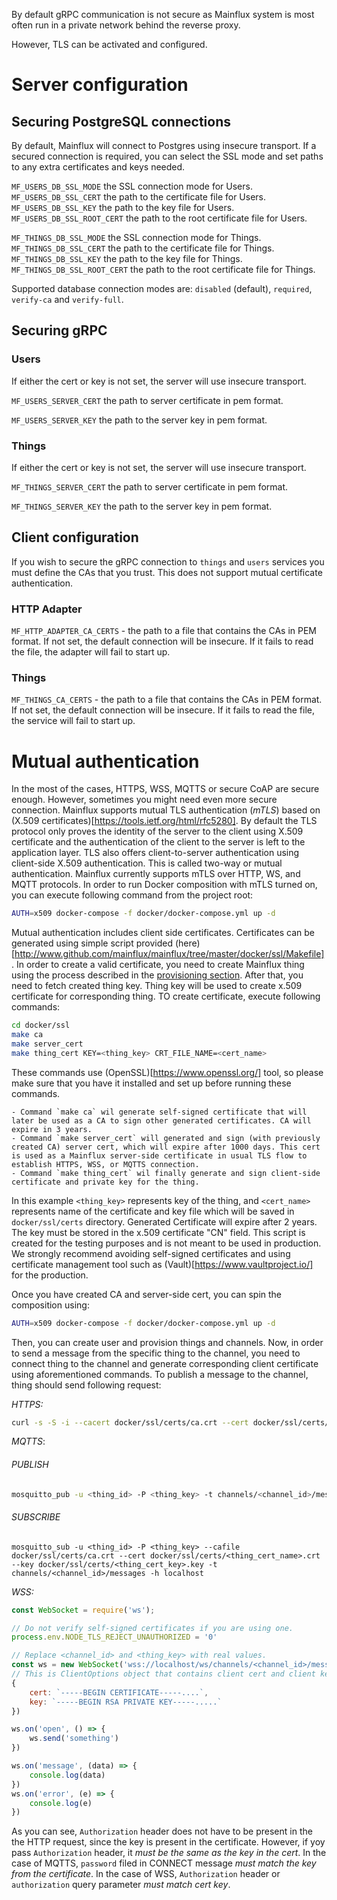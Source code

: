 
By default gRPC communication is not secure as Mainflux system is most often run in a private network behind the reverse proxy.

However, TLS can be activated and configured.

# Server configuration

## Securing PostgreSQL connections

By default, Mainflux will connect to Postgres using insecure transport.
If a secured connection is required, you can select the SSL mode and set paths to any extra certificates and keys needed. 

`MF_USERS_DB_SSL_MODE` the SSL connection mode for Users.
`MF_USERS_DB_SSL_CERT` the path to the certificate file for Users.
`MF_USERS_DB_SSL_KEY` the path to the key file for Users.
`MF_USERS_DB_SSL_ROOT_CERT` the path to the root certificate file for Users.

`MF_THINGS_DB_SSL_MODE` the SSL connection mode for Things.
`MF_THINGS_DB_SSL_CERT` the path to the certificate file for Things.
`MF_THINGS_DB_SSL_KEY` the path to the key file for Things.
`MF_THINGS_DB_SSL_ROOT_CERT` the path to the root certificate file for Things.

Supported database connection modes are: `disabled` (default), `required`, `verify-ca` and `verify-full`.

## Securing gRPC

### Users

If either the cert or key is not set, the server will use insecure transport.

`MF_USERS_SERVER_CERT` the path to server certificate in pem format.

`MF_USERS_SERVER_KEY` the path to the server key in pem format.

### Things

If either the cert or key is not set, the server will use insecure transport.

`MF_THINGS_SERVER_CERT` the path to server certificate in pem format.

`MF_THINGS_SERVER_KEY` the path to the server key in pem format.

## Client configuration

If you wish to secure the gRPC connection to `things` and `users` services you must define the CAs that you trust.  This does not support mutual certificate authentication.

### HTTP Adapter

`MF_HTTP_ADAPTER_CA_CERTS` - the path to a file that contains the CAs in PEM format. If not set, the default connection will be insecure. If it fails to read the file, the adapter will fail to start up.

### Things

`MF_THINGS_CA_CERTS` - the path to a file that contains the CAs in PEM format. If not set, the default connection will be insecure. If it fails to read the file, the service will fail to start up.

# Mutual authentication

In the most of the cases, HTTPS, WSS, MQTTS or secure CoAP are secure enough. However, sometimes you might need even more secure connection. Mainflux supports mutual TLS authentication (_mTLS_) based on (X.509 certificates)[https://tools.ietf.org/html/rfc5280]. By default the TLS protocol only proves the identity of the server to the client using X.509 certificate and the authentication of the client to the server is left to the application layer. TLS also offers client-to-server authentication using client-side X.509 authentication. This is called two-way or mutual authentication. Mainflux currently supports mTLS over HTTP, WS, and MQTT protocols. In order to run Docker composition with mTLS turned on, you can execute following command from the project root:

```bash
AUTH=x509 docker-compose -f docker/docker-compose.yml up -d
```

Mutual authentication includes client side certificates. Certificates can be generated using simple script provided (here)[http://www.github.com/mainflux/mainflux/tree/master/docker/ssl/Makefile]. In order to create a valid certificate, you need to create Mainflux thing using the process described in the [provisioning section](provisioning.md). After that, you need to fetch created thing key. Thing key will be used to create x.509 certificate for corresponding thing. TO create certificate, execute following commands:

```bash
cd docker/ssl
make ca
make server_cert
make thing_cert KEY=<thing_key> CRT_FILE_NAME=<cert_name>
```
These commands use (OpenSSL)[https://www.openssl.org/] tool, so please make sure that you have it installed and set up before running these commands.

    - Command `make ca` wil generate self-signed certificate that will later be used as a CA to sign other generated certificates. CA will expire in 3 years.
    - Command `make server_cert` will generated and sign (with previously created CA) server cert, which will expire after 1000 days. This cert is used as a Mainflux server-side certificate in usual TLS flow to establish HTTPS, WSS, or MQTTS connection.
    - Command `make thing_cert` wil finally generate and sign client-side certificate and private key for the thing.

In this example `<thing_key>` represents key of the thing, and `<cert_name>` represents name of the certificate and key file which will be saved in `docker/ssl/certs` directory. Generated Certificate will expire after 2 years. The key must be stored in the x.509 certificate "CN" field.  This script is created for the testing purposes and is not meant to be used in production. We strongly recommend avoiding self-signed certificates and using certificate management tool such as (Vault)[https://www.vaultproject.io/] for the production.

Once you have created CA and server-side cert, you can spin the composition using:

```bash
AUTH=x509 docker-compose -f docker/docker-compose.yml up -d
```

Then, you can create user and provision things and channels. Now, in order to send a message from the specific thing to the channel, you need to connect thing to the channel and generate corresponding client certificate using aforementioned commands. To publish a message to the channel, thing should send following request:

_HTTPS:_
```bash
curl -s -S -i --cacert docker/ssl/certs/ca.crt --cert docker/ssl/certs/<thing_cert_name>.crt --key docker/ssl/certs/<thing_cert_key>.key --insecure -X POST -H "Content-Type: application/senml+json" https://localhost/http/channels/<channel_id>/messages -d '[{"bn":"some-base-name:","bt":1.276020076001e+09, "bu":"A","bver":5, "n":"voltage","u":"V","v":120.1}, {"n":"current","t":-5,"v":1.2}, {"n":"current","t":-4,"v":1.3}]'
```

_MQTTS_:

###### PUBLISH
```bash
mosquitto_pub -u <thing_id> -P <thing_key> -t channels/<channel_id>/messages -h localhost  --cafile docker/ssl/certs/ca.crt --cert docker/ssl/certs/<thing_cert_name>.crt --key docker/ssl/certs/<thing_cert_key>.key -m '[{"bn":"some-base-name:","bt":1.276020076001e+09, "bu":"A","bver":5, "n":"voltage","u":"V","v":120.1}, {"n":"current","t":-5,"v":1.2}, {"n":"current","t":-4,"v":1.3}]'
```
###### SUBSCRIBE
```
mosquitto_sub -u <thing_id> -P <thing_key> --cafile docker/ssl/certs/ca.crt --cert docker/ssl/certs/<thing_cert_name>.crt --key docker/ssl/certs/<thing_cert_key>.key -t channels/<channel_id>/messages -h localhost
```

_WSS:_
```javascript
const WebSocket = require('ws');

// Do not verify self-signed certificates if you are using one.
process.env.NODE_TLS_REJECT_UNAUTHORIZED = '0'

// Replace <channel_id> and <thing_key> with real values.
const ws = new WebSocket('wss://localhost/ws/channels/<channel_id>/messages?authorization=<thing_key>',
// This is ClientOptions object that contains client cert and client key in the form of string. You can easily load these strings from cert and key files.
{
    cert: `-----BEGIN CERTIFICATE-----....`,
    key: `-----BEGIN RSA PRIVATE KEY-----.....`
})

ws.on('open', () => {
    ws.send('something')
})

ws.on('message', (data) => {
    console.log(data)
})
ws.on('error', (e) => {
    console.log(e)
})
```

As you can see, `Authorization` header does not have to be present in the the HTTP request, since the key is present in the certificate. However, if yoy pass `Authorization` header, it _must be the same as the key in the cert_. In the case of MQTTS, `password` filed in CONNECT message _must match the key from the certificate_. In the case of WSS, `Authorization` header or `authorization` query parameter _must match cert key_.